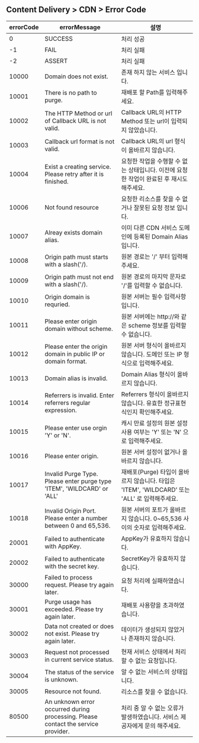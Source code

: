 ## Content Delivery > CDN > Error Code

| errorCode | errorMessage | 설명 |
| --- | --- | --- |
| 0 | SUCCESS | 처리 성공 |
| -1 | FAIL | 처리 실패 |
| -2 | ASSERT | 처리 실패 |
| 10000 | Domain does not exist. | 존재 하지 않는 서비스 입니다. |
| 10001 | There is no path to purge. | 재배포 할 Path를 입력해주세요. |
| 10002 | The HTTP Method or url of Callback URL is not valid. | Callback URL의 HTTP Method 또는 url이 입력되지 않았습니다. |
| 10003 | Callback url format is not valid. | Callback URL의 url 형식이 올바르지 않습니다. |
| 10004 | Exist a creating service. Please retry after it is finished. | 요청한 작업을 수행할 수 없는 상태입니다. 이전에 요청한 작업이 완료된 후 재시도 해주세요. |
| 10006 | Not found resource | 요청한 리소스를 찾을 수 없거나 잘못된 요청 정보 입니다. | 
| 10007 | Alreay exists domain alias. | 이미 다른 CDN 서비스 도메인에 등록된 Domain Alias 입니다. | 
| 10008 | Origin path must starts with a slash('/). | 원본 경로는 '/' 부터 입력해주세요.| 
| 10009 | Origin path must not end with a slash('/). | 원본 경로의 마지막 문자로 '/'를 입력할 수 없습니다. | 
| 10010 | Origin domain is requried. | 원본 서버는 필수 입력사항 입니다. | 
| 10011 | Please enter origin domain without scheme. | 원본 서버에는 http://와 같은 scheme 정보를 입력할 수 없습니다. | 
| 10012 | Please enter the origin domain in public IP or domain format. | 원본 서버 형식이 올바르지 않습니다. 도메인 또는 IP 형식으로 입력해주세요. | 
| 10013 | Domain alias is invalid. | Domain Alias 형식이 올바르지 않습니다. | 
| 10014 | Referrers is invalid. Enter referrers regular expression. | Referrers 형식이 올바르지 않습니다. 유효한 정규표현식인지 확인해주세요. |
| 10015 | Please enter use orgin 'Y' or 'N'. | 캐시 만료 설정의 원본 설정 사용 여부는 'Y' 또는 'N' 으로 입력해주세요.  |
| 10016 | Please enter origin. | 원본 서버 설정이 없거나 올바르지 않습니다. |
| 10017 | Invalid Purge Type. Please enter purge type 'ITEM', 'WILDCARD' or 'ALL' | 재배포(Purge) 타입이 올바르지 않습니다. 타입은 'ITEM', 'WILDCARD' 또는 'ALL' 로 입력해주세요. |
| 10018 | Invalid Origin Port. Please enter a number between 0 and 65,536. | 원본 서버의 포트가 올바르지 않습니다. 0~65,536 사이의 숫자로 입력해주세요. |
| 20001 | Failed to authenticate with AppKey. | AppKey가 유효하지 않습니다. |
| 20002 | Failed to authenticate with the secret key. | SecretKey가 유효하지 않습니다. |
| 30000 | Failed to process request. Please try again later. | 요청 처리에 실패하였습니다. |
| 30001 | Purge usage has exceeded. Please try again later. | 재배포 사용량을 초과하였습니다. |
| 30002 | Data not created or does not exist. Please try again later. | 데이터가 생성되지 않았거나 존재하지 않습니다. |
| 30003 | Request not processed in current service status. | 현재 서비스 상태에서 처리할 수 없는 요청입니다. |
| 30004 | The status of the service is unknown. | 알 수 없는 서비스의 상태입니다. |
| 30005 | Resource not found. | 리소스를 찾을 수 없습니다. |
| 80500 | An unknown error occurred during processing. Please contact the service provider. | 처리 중 알 수 없는 오류가 발생하였습니다. 서비스 제공자에게 문의 해주세요.